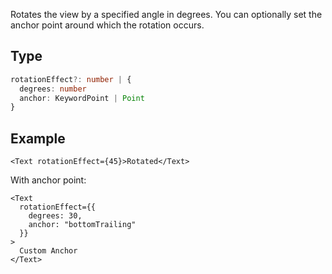 Rotates the view by a specified angle in degrees. You can optionally set the anchor point around which the rotation occurs.

## Type

```ts
rotationEffect?: number | {
  degrees: number
  anchor: KeywordPoint | Point
}
```

## Example

```tsx
<Text rotationEffect={45}>Rotated</Text>
```

With anchor point:

```tsx
<Text
  rotationEffect={{
    degrees: 30,
    anchor: "bottomTrailing"
  }}
>
  Custom Anchor
</Text>
```
